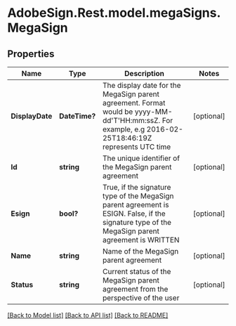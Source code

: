 # AdobeSign.Rest.model.megaSigns.MegaSign
## Properties

Name | Type | Description | Notes
------------ | ------------- | ------------- | -------------
**DisplayDate** | **DateTime?** | The display date for the MegaSign parent agreement. Format would be yyyy-MM-dd&#39;T&#39;HH:mm:ssZ. For example, e.g 2016-02-25T18:46:19Z represents UTC time | [optional] 
**Id** | **string** | The unique identifier of the MegaSign parent agreement | [optional] 
**Esign** | **bool?** | True, if the signature type of the MegaSign parent agreement is ESIGN. False, if the signature type of the MegaSign parent agreement is WRITTEN | [optional] 
**Name** | **string** | Name of the MegaSign parent agreement | [optional] 
**Status** | **string** | Current status of the MegaSign parent agreement from the perspective of the user | [optional] 

[[Back to Model list]](../README.md#documentation-for-models) [[Back to API list]](../README.md#documentation-for-api-endpoints) [[Back to README]](../README.md)

